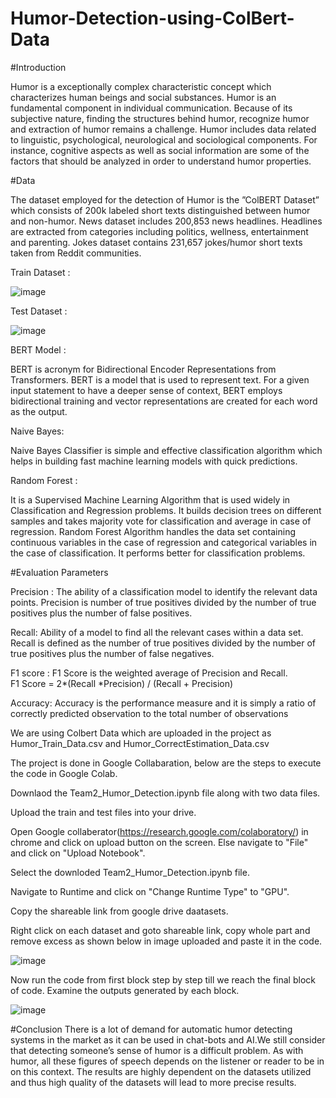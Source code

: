 # Humor-Detection-using-ColBert-Data
#Introduction

Humor is a exceptionally complex characteristic concept which characterizes human beings and social substances.  Humor is an fundamental component in individual communication.  Because of its subjective nature, finding the structures behind humor, recognize humor and extraction of humor remains a challenge. Humor includes data related to linguistic, psychological, neurological and sociological components. For instance, cognitive aspects as well as social information are some of the factors that should be analyzed in order to understand humor properties.

#Data

The dataset employed for the detection of Humor is the ”ColBERT Dataset” which consists of 200k labeled short texts distinguished between humor and non-humor. News dataset includes 200,853 news headlines. Headlines are extracted from categories including politics, wellness, entertainment and parenting. Jokes dataset contains 231,657 jokes/humor short texts taken from Reddit communities.


Train Dataset :

![image](https://user-images.githubusercontent.com/95667642/144960423-9d9ff877-fab9-4fd6-85eb-f2ce18ca8b3c.png)


Test Dataset :

![image](https://user-images.githubusercontent.com/95667642/144960440-cd07ccd9-4ac7-41a9-887a-7d6ecc90e1f1.png)

BERT Model :

BERT is acronym for Bidirectional Encoder Representations from Transformers. BERT is a model that is used to represent text.  For a given input statement to have a deeper sense of context, BERT employs bidirectional training and vector representations are created for each word as the output.

Naive Bayes: 

Naive Bayes Classifier is simple and effective classification algorithm which helps in building fast machine learning models with quick predictions.

Random Forest : 

It is a Supervised Machine Learning Algorithm that is used widely in Classification and Regression problems. It builds decision trees on different samples and takes majority vote for classification and average in case of regression. Random Forest Algorithm handles the data set containing continuous variables in the case of regression and categorical variables in the case of classification. It performs better for classification problems.

#Evaluation Parameters

Precision : The ability of a classification model to identify the relevant data points. Precision is number of true positives divided by the number of true positives plus the number of false positives.

Recall: Ability of a model to find all the relevant cases within a data set.  Recall is defined as the number of true positives divided by the number of true positives plus the number of false negatives.

F1  score  :  F1  Score  is  the  weighted  average of Precision and Recall.  
F1 Score = 2*(Recall *Precision) / (Recall + Precision)

Accuracy:  Accuracy is the performance measure and it is simply a ratio of correctly predicted observation to the total number of observations



We are using Colbert Data which are uploaded in the project as Humor_Train_Data.csv and Humor_CorrectEstimation_Data.csv


The project is done in Google Collabaration, below are the steps to execute the code in Google Colab.


Downlaod the Team2_Humor_Detection.ipynb file along with two data files.


Upload the train and test files into your drive.


Open Google collaberator(https://research.google.com/colaboratory/) in chrome and click on upload button on the screen. Else navigate to "File" and click on "Upload Notebook".


Select the downloded Team2_Humor_Detection.ipynb file.


Navigate to Runtime and click on "Change Runtime Type" to "GPU".

Copy the shareable link from google drive daatasets.

Right click on each dataset and goto shareable link, copy whole part and remove excess as shown below in image uploaded and paste it in the code.

![image](https://user-images.githubusercontent.com/92995757/144969262-05cc170a-3431-4387-ab7b-7cba56285593.png)


Now run the code from first block step by step till we reach the final block of code. Examine the outputs generated by each block.

![image](https://user-images.githubusercontent.com/92995757/144969474-06504ee1-05e6-436a-8016-b17a58629af2.PNG)


#Conclusion
There is a lot of demand for automatic humor detecting systems in the market as it can be used in chat-bots and AI.We still consider that detecting someone’s sense of humor is a difficult problem. As with humor, all these figures of speech depends on the listener or reader to be in on this context.  The results are highly dependent on the datasets utilized and thus high quality of the datasets will lead to more precise results.
